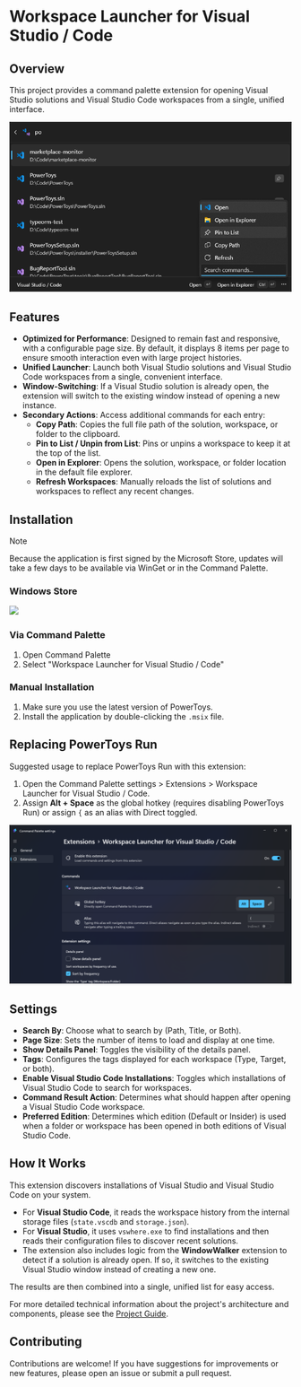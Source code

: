 # Workspace Launcher for Visual Studio / Code

## Overview

This project provides a command palette extension for opening Visual Studio solutions and Visual Studio Code workspaces from a single, unified interface.

![Workspace Launcher for Visual Studio / Code](./Assets/screenshot1.png)

## Features
- **Optimized for Performance**: Designed to remain fast and responsive, with a configurable page size. By default, it displays 8 items per page to ensure smooth interaction even with large project histories.
- **Unified Launcher**: Launch both Visual Studio solutions and Visual Studio Code workspaces from a single, convenient interface.
- **Window-Switching**: If a Visual Studio solution is already open, the extension will switch to the existing window instead of opening a new instance.
- **Secondary Actions**: Access additional commands for each entry:
    - **Copy Path**: Copies the full file path of the solution, workspace, or folder to the clipboard.
    - **Pin to List / Unpin from List**: Pins or unpins a workspace to keep it at the top of the list.
    - **Open in Explorer**: Opens the solution, workspace, or folder location in the default file explorer.
    - **Refresh Workspaces**: Manually reloads the list of solutions and workspaces to reflect any recent changes.

## Installation

> [!NOTE]  
> Because the application is first signed by the Microsoft Store, updates will take a few days to be available via WinGet or in the Command Palette.

### Windows Store

<a href="https://apps.microsoft.com/detail/9mvlfk6tr4d4?mode=direct">
	<img src="https://get.microsoft.com/images/en-us%20light.svg" width="300"/>
</a>

### Via Command Palette

1. Open Command Palette
2. Select "Workspace Launcher for Visual Studio / Code"

<!-- ### Via Winget

1. Open Command Prompt or PowerShell
2. Run the following command:
   ```bash
   winget install 15722UsefulApp.WorkspaceLauncherForVSCode
   ```
-->

### Manual Installation

1. Make sure you use the latest version of PowerToys.
2. Install the application by double-clicking the `.msix` file.

## Replacing PowerToys Run
Suggested usage to replace PowerToys Run with this extension:

1. Open the Command Palette settings > Extensions > Workspace Launcher for Visual Studio / Code.
2. Assign **Alt + Space** as the global hotkey (requires disabling PowerToys Run) or assign `{` as an alias with Direct toggled.

![Replacing PowerToys Run](./Assets/screenshot2.png)

## Settings

- **Search By**: Choose what to search by (Path, Title, or Both).
- **Page Size**: Sets the number of items to load and display at one time.
- **Show Details Panel**: Toggles the visibility of the details panel.
- **Tags**: Configures the tags displayed for each workspace (Type, Target, or both).
- **Enable Visual Studio Code Installations**: Toggles which installations of Visual Studio Code to search for workspaces.
- **Command Result Action**: Determines what should happen after opening a Visual Studio Code workspace.
- **Preferred Edition**: Determines which edition (Default or Insider) is used when a folder or workspace has been opened in both editions of Visual Studio Code.

## How It Works

This extension discovers installations of Visual Studio and Visual Studio Code on your system.
- For **Visual Studio Code**, it reads the workspace history from the internal storage files (`state.vscdb` and `storage.json`).
- For **Visual Studio**, it uses `vswhere.exe` to find installations and then reads their configuration files to discover recent solutions.
- The extension also includes logic from the **WindowWalker** extension to detect if a solution is already open. If so, it switches to the existing Visual Studio window instead of creating a new one.

The results are then combined into a single, unified list for easy access.

For more detailed technical information about the project's architecture and components, please see the [Project Guide](./GUIDE.md).

## Contributing

Contributions are welcome! If you have suggestions for improvements or new features, please open an issue or submit a pull request.
